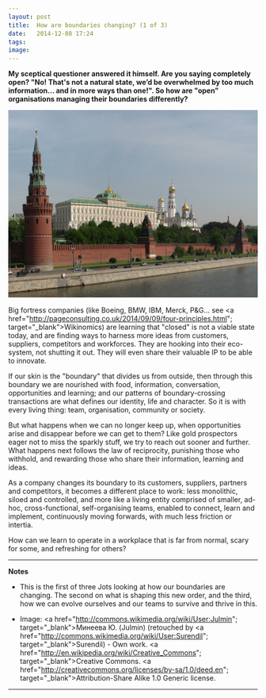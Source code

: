 ```yaml
---
layout: post
title:  How are boundaries changing? (1 of 3)
date:   2014-12-08 17:24
tags: 
image:
---
```


**My sceptical questioner answered it himself. Are you saying completely open? "No! That's not a natural state, we’d be overwhelmed by too much information... and in more ways than one!". So how are "open" organisations managing their boundaries differently?**

![](/libb/images/kremlin.jpg)

Big fortress companies (like Boeing, BMW, IBM, Merck, P&G… see <a href="http://pageconsulting.co.uk/2014/09/09/four-principles.html"; target="_blank">Wikinomics</a>) are learning that "closed" is not a viable state today, and are finding ways to harness more ideas from customers, suppliers, competitors and workforces. They are hooking into their eco-system, not shutting it out. They will even share their valuable IP to be able to innovate. 

If our skin is the "boundary" that divides us from outside, then through this boundary we are nourished with food, information, conversation, opportunities and learning; and our patterns of boundary-crossing transactions are what defines our identity, life and character. So it is with every living thing: team, organisation, community or society. 

But what happens when we can no longer keep up, when opportunities arise and disappear before we can get to them? Like gold prospectors eager not to miss the sparkly stuff, we try to reach out sooner and further. What happens next follows the law of reciprocity, punishing those who withhold, and rewarding those who share their information, learning and ideas.  

As a company changes its boundary to its customers, suppliers, partners and competitors, it becomes a different place to work: less monolithic, siloed and controlled, and more like a living entity comprised of smaller, ad-hoc, cross-functional, self-organising teams, enabled to connect, learn and implement, continuously moving forwards, with much less friction or intertia. 

How can we learn to operate in a workplace that is far from normal, scary for some, and refreshing for others?
__________________
<b>Notes</b>

* This is the first of three Jots looking at how our boundaries are changing. The second on what is shaping this new order, and the third, how we can evolve ourselves and our teams to survive and thrive in this.

* Image: <a href="http://commons.wikimedia.org/wiki/User:Julmin"; target="_blank">Минеева Ю. (Julmin)</a> (retouched by <a href="http://commons.wikimedia.org/wiki/User:Surendil"; target="_blank">Surendil</a>) - Own work. <a href="http://en.wikipedia.org/wiki/Creative_Commons"; target="_blank">Creative Commons</a>. <a href="http://creativecommons.org/licenses/by-sa/1.0/deed.en"; target="_blank">Attribution-Share Alike 1.0 Generic license</a>.


__________________







